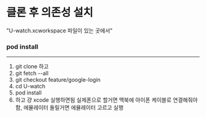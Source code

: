 # 클론 후 의존성 설치

"U-watch.xcworkspace 파일이 있는 곳에서"


### pod install



------------- 
1. git clone 하고
2. git fetch --all
3. git checkout feature/google-login
4. cd U-watch
5. pod install
6. 하고 걍 xcode 실행하면됨 실제폰으로 할거면 맥북에 아이폰 케이블로 연결해줘야함, 에뮬레이터 돌릴거면 에뮬레이터 고르고 실행
